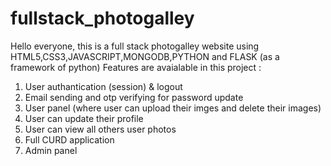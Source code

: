 # fullstack_photogalley

Hello everyone, this is a full stack photogalley website using HTML5,CSS3,JAVASCRIPT,MONGODB,PYTHON and FLASK (as a framework of python) 
Features are avaialable in this project :
 1. User authantication (session) & logout
 2. Email sending and otp verifying for password update
 3. User panel (where user can upload their imges and delete their images)
 4. User can update their profile
 5. User can view all others user photos
 6. Full CURD application 
 7. Admin panel 
